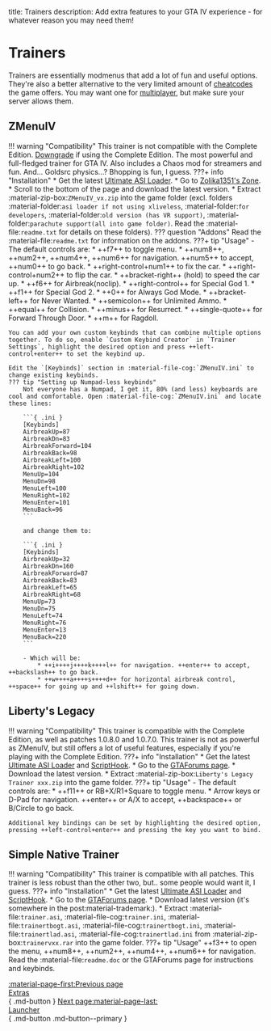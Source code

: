 title: Trainers
description: Add extra features to your GTA IV experience - for whatever reason you may need them!

# Trainers
Trainers are essentially modmenus that add a lot of fun and useful options. They're also a better alternative to the very limited amount of [cheatcodes](https://gta.fandom.com/wiki/Cheats_in_GTA_IV) the game offers. You may want one for [multiplayer](../multiplayer.md), but make sure your server allows them.
## ZMenuIV
!!! warning "Compatibility"
    This trainer is not compatible with the Complete Edition. [Downgrade](../downgrading.md) if using the Complete Edition.
The most powerful and full-fledged trainer for GTA IV. Also includes a Chaos mod for streamers and fun. And... Goldsrc physics...? Bhopping is fun, I guess.
???+ info "Installation"
    * Get the latest [Ultimate ASI Loader](../../mod-dependencies/#ultimate-asi-loader).
    * Go to [Zolika1351's Zone](https://zolika1351.pages.dev/mods/ivmenu).
    * Scroll to the bottom of the page and download the latest version.
    * Extract :material-zip-box:`ZMenuIV_vx.zip` into the game folder (excl. folders :material-folder:`asi loader if not using xliveless`, :material-folder:`for developers`, :material-folder:`old version (has VR support)`, :material-folder:`parachute support(all into game folder)`. Read the :material-file:`readme.txt` for details on these folders).
    ??? question "Addons"
        Read the :material-file:`readme.txt` for information on the addons.
???+ tip "Usage"
    - The default controls are:
        * ++f7++ to toggle menu.
        * ++num8++, ++num2++, ++num4++, ++num6++ for navigation. ++num5++ to accept, ++num0++ to go back.
        * ++right-control+num1++ to fix the car.
        * ++right-control+num2++ to flip the car.
        * ++bracket-right++ (hold) to speed the car up.
        * ++f6++ for Airbreak(noclip).
        * ++right-control++ for Special God 1.
        * ++f1++ for Special God 2.
        * ++0++ for Always God Mode.
        * ++bracket-left++ for Never Wanted.
        * ++semicolon++ for Unlimited Ammo.
        * ++equal++ for Collision.
        * ++minus++ for Resurrect.
        * ++single-quote++ for Forward Through Door.
        * ++m++ for Ragdoll.
    
    You can add your own custom keybinds that can combine multiple options together. To do so, enable `Custom Keybind Creator` in `Trainer Settings`, highlight the desired option and press ++left-control+enter++ to set the keybind up.

    Edit the `[Keybinds]` section in :material-file-cog:`ZMenuIV.ini` to change existing keybinds.
    ??? tip "Setting up Numpad-less keybinds"
        Not everyone has a Numpad, I get it, 80% (and less) keyboards are cool and comfortable. Open :material-file-cog:`ZMenuIV.ini` and locate these lines:

        ```{ .ini }
        [Keybinds]
        AirbreakUp=87
        AirbreakDn=83
        AirbreakForward=104
        AirbreakBack=98
        AirbreakLeft=100
        AirbreakRight=102
        MenuUp=104
        MenuDn=98
        MenuLeft=100
        MenuRight=102
        MenuEnter=101
        MenuBack=96
        ```

        and change them to:

        ```{ .ini }
        [Keybinds]
        AirbreakUp=32
        AirbreakDn=160
        AirbreakForward=87
        AirbreakBack=83
        AirbreakLeft=65
        AirbreakRight=68
        MenuUp=73
        MenuDn=75
        MenuLeft=74
        MenuRight=76
        MenuEnter=13
        MenuBack=220
        ```

        - Which will be:
            * ++i++++j++++k++++l++ for navigation. ++enter++ to accept, ++backslash++ to go back.
            * ++w++++a++++s++++d++ for horizontal airbreak control, ++space++ for going up and ++lshift++ for going down.

## Liberty's Legacy
!!! warning "Compatibility"
    This trainer is compatible with the Complete Edition, as well as patches 1.0.8.0 and 1.0.7.0.
This trainer is not as powerful as ZMenuIV, but still offers a lot of useful features, especially if you're playing with the Complete Edition.
???+ info "Installation"
    * Get the latest [Ultimate ASI Loader](../../mod-dependencies/#ultimate-asi-loader) and [ScriptHook](../../mod-dependencies/#scripthook).
    * Go to the [GTAForums page](https://gtaforums.com/topic/973091-gta-iv-12043-libertys-legacy-trainer/).
    * Download the latest version.
    * Extract :material-zip-box:`Liberty's Legacy Trainer xxx.zip` into the game folder.
???+ tip "Usage"
    - The default controls are: 
        * ++f11++ or RB+X/R1+Square to toggle menu.
        * Arrow keys or D-Pad for navigation. ++enter++ or A/X to accept, ++backspace++ or B/Circle to go back.
    
    Additional key bindings can be set by highlighting the desired option, pressing ++left-control+enter++ and pressing the key you want to bind.

## Simple Native Trainer
!!! warning "Compatibility"
    This trainer is compatible with all patches.
This trainer is less robust than the other two, but.. some people would want it, I guess.
???+ info "Installation"
    * Get the latest [Ultimate ASI Loader](../../mod-dependencies/#ultimate-asi-loader) and [ScriptHook](../../mod-dependencies/#scripthook).
    * Go to the [GTAForums page](https://gtaforums.com/topic/392973-ivrel-simple-trainer-for-gtaiv/).
    * Download latest version (it's somewhere in the post:material-trademark:).
    * Extract :material-file:`trainer.asi`, :material-file-cog:`trainer.ini`, :material-file:`trainertbogt.asi`, :material-file-cog:`trainertbogt.ini`, :material-file:`trainertlad.asi`, :material-file-cog:`trainertlad.ini` from :material-zip-box:`trainervxx.rar` into the game folder.
???+ tip "Usage"
    ++f3++ to open the menu, ++num8++, ++num2++, ++num4++, ++num6++ for navigation. Read the :material-file:`readme.doc` or the GTAForums page for instructions and keybinds.

[:material-page-first:Previous page <br>Extras</br>](index.md){ .md-button } [Next page:material-page-last: <br>Launcher</br>](launcher.md){ .md-button .md-button--primary }